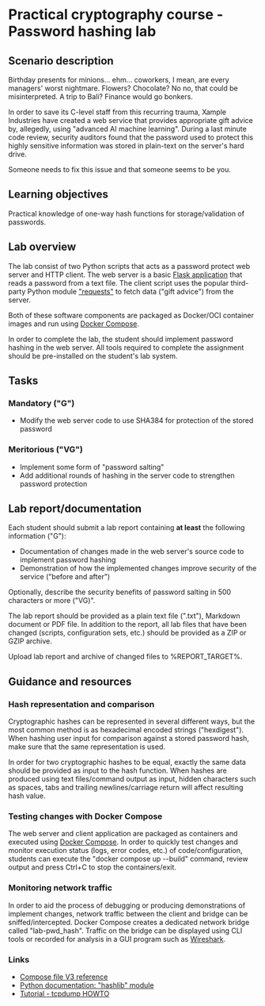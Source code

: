 <!--
SPDX-FileCopyrightText: © 2023 Menacit AB <foss@menacit.se>
SPDX-License-Identifier: CC-BY-SA-4.0
X-Context: Practical cryptography course - Password hashing lab
-->

# Practical cryptography course - Password hashing lab

## Scenario description
Birthday presents for minions... ehm... coworkers, I mean, are every managers' worst nightmare.
Flowers? Chocolate? No no, that could be misinterpreted. A trip to Bali? Finance would go bonkers.  
  
In order to save its C-level staff from this recurring trauma, Xample Industries have created a web
service that provides appropriate gift advice by, allegedly, using "advanced AI machine learning".
During a last minute code review, security auditors found that the password used to protect this
highly sensitive information was stored in plain-text on the server's hard drive.  
  
Someone needs to fix this issue and that someone seems to be you.


## Learning objectives
Practical knowledge of one-way hash functions for storage/validation of passwords.


## Lab overview
The lab consist of two Python scripts that acts as a password protect web server and HTTP client.
The web server is a basic [Flask application](https://flask.palletsprojects.com/) that reads a
password from a text file. The client script uses the popular third-party Python module
["requests"](https://requests.readthedocs.io) to fetch data ("gift advice") from the server.  
  
Both of these software components are packaged as Docker/OCI container images and run using
[Docker Compose](https://docs.docker.com/get-started/08_using_compose/).  
  
In order to complete the lab, the student should implement password hashing in the web server.
All tools required to complete the assignment should be pre-installed on the student's lab system.


## Tasks

### Mandatory ("G")
- Modify the web server code to use SHA384 for protection of the stored password


### Meritorious ("VG")
- Implement some form of "password salting" 
- Add additional rounds of hashing in the server code to strengthen password protection


## Lab report/documentation
Each student should submit a lab report containing **at least** the following information ("G"):
- Documentation of changes made in the web server's source code to implement password hashing
- Demonstration of how the implemented changes improve security of the service ("before and after")

Optionally, describe the security benefits of password salting in 500 characters or more ("VG)".  
  
The lab report should be provided as a plain text file (".txt"), Markdown document or PDF file.
In addition to the report, all lab files that have been changed (scripts, configuration sets, etc.)
should be provided as a ZIP or GZIP archive.  
  
Upload lab report and archive of changed files to %REPORT_TARGET%.


## Guidance and resources

### Hash representation and comparison
Cryptographic hashes can be represented in several different ways, but the most common method is as
hexadecimal encoded strings ("hexdigest"). When hashing user input for comparison against a stored
password hash, make sure that the same representation is used.  
  
In order for two cryptographic hashes to be equal, exactly the same data should be provided as
input to the hash function. When hashes are produced using text files/command output as input,
hidden characters such as spaces, tabs and trailing newlines/carriage return will affect resulting
hash value.


### Testing changes with Docker Compose
The web server and client application are packaged as containers and executed using
[Docker Compose](https://docs.docker.com/get-started/08_using_compose/). In order to quickly test
changes and monitor execution status (logs, error codes, etc.) of code/configuration, students can
execute the "docker compose up --build" command, review output and press Ctrl+C to stop the
containers/exit.


### Monitoring network traffic
In order to aid the process of debugging or producing demonstrations of implement changes, network
traffic between the client and bridge can be sniffed/intercepted. Docker Compose creates a
dedicated network bridge called "lab-pwd\_hash". Traffic on the bridge can be displayed using CLI
tools or recorded for analysis in a GUI program such as [Wireshark](https://www.wireshark.org/).


### Links
- [Compose file V3 reference](https://docs.docker.com/compose/compose-file/compose-file-v3/)
- [Python documentation: "hashlib" module](https://docs.python.org/3.11/library/hashlib.html)
- [Tutorial - tcpdump HOWTO](https://danielmiessler.com/study/tcpdump/)
